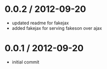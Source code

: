 
0.0.2 / 2012-09-20 
==================

  * updated readme for fakejax
  * added fakejax for serving fakeson over ajax

0.0.1 / 2012-09-20 
==================

  * initial commit
